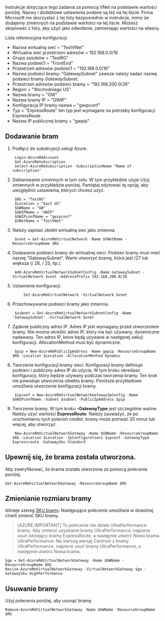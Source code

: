 Instrukcje dotyczące tego zadania za pomocą VNet na podstawie wartości poniżej. Nazwy i dodatkowe ustawienia podane są też na tej liście. Firma Microsoft nie skorzystać z tej listy bezpośrednio w instrukcje, mimo że dodajemy zmiennych na podstawie wartości na tej liście. Możesz skopiować z listy, aby użyć jako odwołanie, zamieniając wartości na własny.

Lista referencyjna konfiguracji:
    
- Nazwa wirtualną sieć = "TestVNet"
- Wirtualna sieć przestrzeni adresów = 192.168.0.0/16
- Grupa zasobów = "TestRG"
- Nazwa podsieć1 = "FrontEnd" 
- Przestrzeń adresów podsieć1 = "192.168.0.0/16"
- Nazwa podsieci bramy: "GatewaySubnet" zawsze należy nadać nazwę podsieci bramy *GatewaySubnet*.
- Przestrzeń adresów podsieci bramy = "192.168.200.0/26"
- Region = "Wschodniego US"
- Nazwa bramy = "GW"
- Nazwa bramy IP = "GWIP"
- Konfiguracja IP bramy nazwa = "gwipconf"
-  Typ = "ExpressRoute" ten typ jest wymagane na potrzeby konfiguracji ExpressRoute.
- Nazwa IP publicznej bramy = "gwpip"


## <a name="add-a-gateway"></a>Dodawanie bram

1. Podłącz do subskrypcji usługi Azure. 

        Login-AzureRmAccount
        Get-AzureRmSubscription 
        Select-AzureRmSubscription -SubscriptionName "Name of subscription"

2. Deklarowanie zmiennych w tym celu. W tym przykładzie użyje Użyj zmiennych w przykładzie poniżej. Pamiętaj edytować tę opcję, aby uwzględnić ustawienia, których chcesz użyć. 
        
        $RG = "TestRG"
        $Location = "East US"
        $GWName = "GW"
        $GWIPName = "GWIP"
        $GWIPconfName = "gwipconf"
        $VNetName = "TestVNet"

3. Należy zapisać obiekt wirtualną sieć jako zmienna.

        $vnet = Get-AzureRmVirtualNetwork -Name $VNetName -ResourceGroupName $RG

4. Dodawanie podsieci bramy do wirtualnej sieci. Podsieć bramy musi mieć nazwę "GatewaySubnet". Warto utworzyć bramę, która jest /27 lub większa (/ 26, / 25, itp.).
            
        Add-AzureRmVirtualNetworkSubnetConfig -Name GatewaySubnet -VirtualNetwork $vnet -AddressPrefix 192.168.200.0/26

5. Ustawienie konfiguracji.

            Set-AzureRmVirtualNetwork -VirtualNetwork $vnet

6. Przechowywanie podsieci bramy jako zmienna.

        $subnet = Get-AzureRmVirtualNetworkSubnetConfig -Name 'GatewaySubnet' -VirtualNetwork $vnet

7. Żądanie publiczny adres IP. Adres IP jest wymagany przed utworzeniem bramy. Nie można określić adres IP, który ma być używany; dynamiczne nadawany. Ten adres IP, które będą używane w następnej sekcji konfiguracji. AllocationMethod musi być dynamiczne.

        $pip = New-AzureRmPublicIpAddress -Name gwpip -ResourceGroupName $RG -Location $Location -AllocationMethod Dynamic

8. Tworzenie konfiguracji bramy sieci. Konfiguracji bramy definiuje podsieci i publiczny adres IP do użycia. W tym kroku określasz konfiguracji, który będzie używany podczas tworzenia bramy. Ten krok nie powoduje utworzenia obiektu bramy. Poniższe przykładowe umożliwia utworzenie konfiguracji bramy. 

        $ipconf = New-AzureRmVirtualNetworkGatewayIpConfig -Name $GWIPconfName -Subnet $subnet -PublicIpAddress $pip

9. Tworzenie bramy. W tym kroku **-GatewayType** jest szczególnie ważne. Należy użyć wartości **ExpressRoute**. Należy zauważyć, że po uruchomieniu tych poleceń cmdlet, bramy może potrwać 20 minut lub więcej, aby utworzyć.

        New-AzureRmVirtualNetworkGateway -Name $GWName -ResourceGroupName $RG -Location $Location -IpConfigurations $ipconf -GatewayType Expressroute -GatewaySku Standard

## <a name="verify-the-gateway-was-created"></a>Upewnij się, że brama została utworzona.

Aby zweryfikować, że brama została utworzona za pomocą polecenia poniżej.

    Get-AzureRmVirtualNetworkGateway -ResourceGroupName $RG

## <a name="resize-a-gateway"></a>Zmienianie rozmiaru bramy

Istnieje szereg [SKU bramy](../articles/expressroute/expressroute-about-virtual-network-gateways.md). Następujące polecenie umożliwia w dowolnej chwili zmienić SKU bramy.

>[AZURE.IMPORTANT] To polecenie nie działa UltraPerformance bramy. Aby zmienić uzyskanie bramy UltraPerformance, najpierw usuń istniejący bramy ExpressRoute, a następnie utwórz Nowa brama UltraPerformance. Na starszą wersję Centrum z bramy UltraPerformance, najpierw usuń bramy UltraPerformance, a następnie utwórz Nowa brama.

    $gw = Get-AzureRmVirtualNetworkGateway -Name $GWName -ResourceGroupName $RG
    Resize-AzureRmVirtualNetworkGateway -VirtualNetworkGateway $gw -GatewaySku HighPerformance

## <a name="remove-a-gateway"></a>Usuwanie bramy

Użyj polecenia poniżej, aby usunąć bramę

    Remove-AzureRmVirtualNetworkGateway -Name $GWName -ResourceGroupName $RG  
